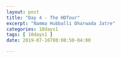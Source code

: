 ```yaml
---
layout: post
title: "Day 4 - The HDTour"
excerpt: "Namma Hubballi Dharwada Jatre"
categories: 10days1
tags: [ 10days1 ]
date: 2019-07-16T08:08:50-04:00

---
```

